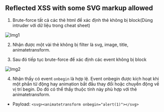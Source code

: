 ## Reflected XSS with some SVG markup allowed

1. Brute-force tất cả các thẻ html để xác định thẻ không bị block(Dùng intruder với dữ liệu trong cheat sheet)

![Img1](\asset/../img/brute_force_tag.png)

2. Nhận được một vài thẻ không bị filter là svg, image, title, animatetransform.

3. Sau đó tiếp tục brute-force để xác định các event không bị block

![Img2](\asset/../img/brute_force_event.png)

4. Nhận thấy có event `onbegin` là hợp lệ. Event onbegin được kích hoạt khi một phần tử động hay animation bắt đầu thay đổi hoặc chuyển động về vị trí begin. Do đó có thể thấy thuộc tính này phù hợp với thẻ animatetransform. 
- Payload: ```<svg><animatetransform onbegin="alert(1)"></svg>```